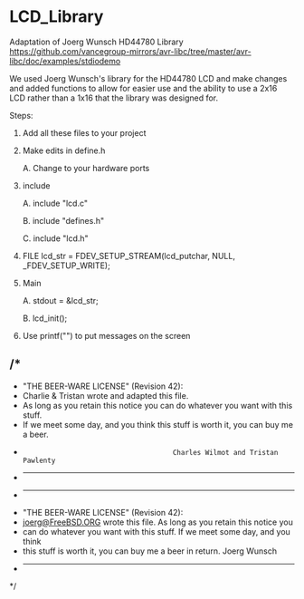 # LCD_Library
Adaptation of Joerg Wunsch HD44780 Library https://github.com/vancegroup-mirrors/avr-libc/tree/master/avr-libc/doc/examples/stdiodemo


We used Joerg Wunsch's library for the HD44780 LCD and make changes and added functions to allow for easier use and the ability to use a 2x16 LCD rather than a 1x16 that the library was designed for.

Steps:
1. Add all these files to your project
2. Make edits in define.h
   
    A. Change to your hardware ports
4. include
   
    A. include "lcd.c"
   
    B. include "defines.h"
   
    C. include "lcd.h"
6. FILE lcd_str = FDEV_SETUP_STREAM(lcd_putchar, NULL, _FDEV_SETUP_WRITE);
8. Main
   
   A. stdout = &lcd_str;
   
   B. lcd_init();
9. Use printf("") to put messages on the screen





/*
 ----------------------------------------------------------------------------
 * "THE BEER-WARE LICENSE" (Revision 42):
 * Charlie & Tristan wrote and adapted this file.  
 * As long as you retain this notice you can do whatever you want with this stuff. 
 * If we meet some day, and you think this stuff is worth it, you can buy me a beer.
 *                                          Charles Wilmot and Tristan Pawlenty
 * ----------------------------------------------------------------------------
 * ----------------------------------------------------------------------------
 * "THE BEER-WARE LICENSE" (Revision 42):
 * <joerg@FreeBSD.ORG> wrote this file.  As long as you retain this notice you
 * can do whatever you want with this stuff. If we meet some day, and you think
 * this stuff is worth it, you can buy me a beer in return.        Joerg Wunsch
 * ----------------------------------------------------------------------------
 */
